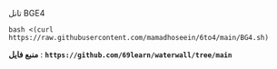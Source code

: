 تانل BGE4 


```bash <(curl https://raw.githubusercontent.com/mamadhoseein/6to4/main/BG4.sh)```


**منبع فایل** : **```https://github.com/69learn/waterwall/tree/main```**
